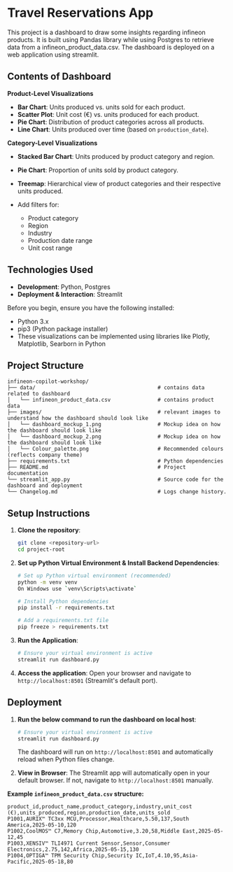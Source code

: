 

# Travel Reservations App

This project is a dashboard to draw some insights regarding infineon products. It is built using Pandas library while using Postgres to retrieve data from a infineon_product_data.csv. The dashboard is deployed on a web application using streamlit.


## Contents of Dashboard

**Product-Level Visualizations**
- **Bar Chart**: Units produced vs. units sold for each product.
- **Scatter Plot**: Unit cost (€) vs. units produced for each product.
- **Pie Chart**: Distribution of product categories across all products.
- **Line Chart**: Units produced over time (based on `production_date`).

**Category-Level Visualizations**
- **Stacked Bar Chart**: Units produced by product category and region.
- **Pie Chart**: Proportion of units sold by product category.
- **Treemap**: Hierarchical view of product categories and their respective units produced.



- Add filters for:
  - Product category
  - Region
  - Industry
  - Production date range
  - Unit cost range




## Technologies Used

- **Development**: Python, Postgres
- **Deployment & Interaction**: Streamlit

Before you begin, ensure you have the following installed:

- Python 3.x
- pip3 (Python package installer)
- These visualizations can be implemented using libraries like Plotly, Matplotlib, Searborn in Python

## Project Structure

```
infineon-copilot-workshop/
├── data/                                       # contains data related to dashboard
│   └── infineon_product_data.csv               # contains product data
├── images/                                     # relevant images to understand how the dashboard should look like
│   └── dashboard_mockup_1.png                  # Mockup idea on how the dashboard should look like
│   └── dashboard_mockup_2.png                  # Mockup idea on how the dashboard should look like
│   └── Colour_palette.png                      # Recommended colours (reflects company theme)
├── requirements.txt                            # Python dependencies
├── README.md                                   # Project documentation
└── streamlit_app.py                            # Source code for the dashboard and deployment
└── Changelog.md                                # Logs change history.

```

## Setup Instructions

1.  **Clone the repository**:
    ```bash
    git clone <repository-url>
    cd project-root
    ```

2.  **Set up Python Virtual Environment & Install Backend Dependencies**:
    ```bash
    # Set up Python virtual environment (recommended)
    python -m venv venv
    On Windows use `venv\Scripts\activate`

    # Install Python dependencies
    pip install -r requirements.txt

    # Add a requirements.txt file
    pip freeze > requirements.txt
    ```


3.  **Run the Application**:
    ```bash
    # Ensure your virtual environment is active
    streamlit run dashboard.py
    ```

4.  **Access the application**:
    Open your browser and navigate to `http://localhost:8501` (Streamlit's default port).

## Deployment


1.  **Run the below command to run the dashboard on local host**:
    ```bash
    # Ensure your virtual environment is active
    streamlit run dashboard.py
    ```
    The dashboard will run on `http://localhost:8501` and automatically reload when Python files change.

4.  **View in Browser**: The Streamlit app will automatically open in your default browser. If not, navigate to `http://localhost:8501` manually.

<!-- 
## Usage

If you have a web app, write how would you want the user to interact with the app:
    - UI
    - Options available for user to performa an actions

 -->


**Example `infineon_product_data.csv` structure:**

```csv
product_id,product_name,product_category,industry,unit_cost (€),units_produced,region,production_date,units_sold
P1001,AURIX™ TC3xx MCU,Processor,Healthcare,5.50,137,South America,2025-05-10,120
P1002,CoolMOS™ C7,Memory Chip,Automotive,3.20,58,Middle East,2025-05-12,45
P1003,XENSIV™ TLI4971 Current Sensor,Sensor,Consumer Electronics,2.75,142,Africa,2025-05-15,130
P1004,OPTIGA™ TPM Security Chip,Security IC,IoT,4.10,95,Asia-Pacific,2025-05-18,80
```